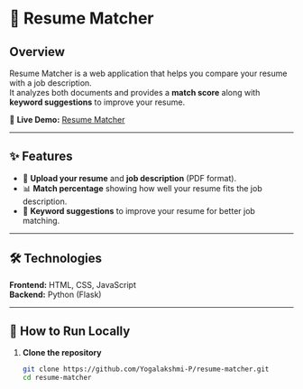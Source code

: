 # 📄 Resume Matcher

## Overview
Resume Matcher is a web application that helps you compare your resume with a job description.  
It analyzes both documents and provides a **match score** along with **keyword suggestions** to improve your resume.

🔗 **Live Demo:** [Resume Matcher](https://resumematcher-yoga.web.app/)

---

## ✨ Features
- 📂 **Upload your resume** and **job description** (PDF format).
- 📊 **Match percentage** showing how well your resume fits the job description.
- 📝 **Keyword suggestions** to improve your resume for better job matching.

---

## 🛠 Technologies
**Frontend:** HTML, CSS, JavaScript  
**Backend:** Python (Flask)

---

## 🚀 How to Run Locally
1. **Clone the repository**
   ```bash
   git clone https://github.com/Yogalakshmi-P/resume-matcher.git
   cd resume-matcher
